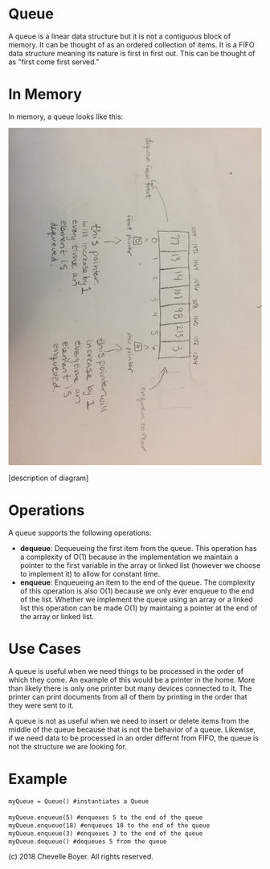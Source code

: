 # Queue

A queue is a linear data structure but it is not a contiguous block of memory. It can be thought of as an ordered collection of items. It is a FIFO data structure meaning its nature is first in first out. This can be thought of as "first come first served."

# In Memory

In memory, a queue looks like this:

![Image of Queue in Memory](images/queue.jpg)

\[description of diagram\]

# Operations

A queue supports the following operations:

* **dequeue**: Dequeueing the first item from the queue. This operation has a complexity of O(1) because in the implementation we maintain a pointer to the first variable in the array or linked list (however we choose to implement it) to allow for constant time.
* **enqueue**: Enqueueing an item to the end of the queue. The complexity of this operation is also O(1) because we only ever enqueue to the end of the list. Whether we implement the queue using an array or a linked list this operation can be made O(1) by maintaing a pointer at the end of the array or linked list.

# Use Cases

A queue is useful when we need things to be processed in the order of which they come. An example of this would be a printer in the home. More than likely there is only one printer but many devices connected to it. The printer can print documents from all of them by printing in the order that they were sent to it.

A queue is not as useful when we need to insert or delete items from the middle of the queue because that is not the behavior of a queue. Likewise, if we need data to be processed in an order differnt from FIFO, the queue is not the structure we are looking for.

# Example

```
myQueue = Queue() #instantiates a Queue

myQueue.enqueue(5) #enqueues 5 to the end of the queue
myQueue.enqueue(18) #enqueues 18 to the end of the queue
myQueue.enqueue(3) #enqueues 3 to the end of the queue
myQueue.dequeue() #dequeues 5 from the queue
```

(c) 2018 Chevelle Boyer. All rights reserved.